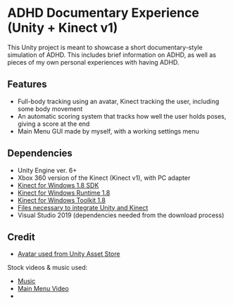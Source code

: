 # ADHD Documentary Experience (Unity + Kinect v1)

This Unity project is meant to showcase a short documentary-style simulation of ADHD. This includes brief information on ADHD, as well as pieces of my own personal experiences with having ADHD.


## Features
- Full-body tracking using an avatar, Kinect tracking the user, including some body movement
- An automatic scoring system that tracks how well the user holds poses, giving a score at the end
- Main Menu GUI made by myself, with a working settings menu

## Dependencies

- Unity Engine ver. 6+
- Xbox 360 version of the Kinect (Kinect v1), with PC adapter
- [Kinect for Windows 1.8 SDK](https://www.microsoft.com/en-us/download/details.aspx?id=40278)
- [Kinect for Windows Runtime 1.8](https://www.microsoft.com/en-us/download/details.aspx?id=40277)
- [Kinect for Windows Toolkit 1.8](https://www.microsoft.com/en-us/download/details.aspx?id=40276)
- [Files necessary to integrate Unity and Kinect](https://github.com/Rabie-Fathallah/Kinect-SDK)
- Visual Studio 2019 (dependencies needed from the download process)

## Credit

- [Avatar used from Unity Asset Store](https://assetstore.unity.com/packages/3d/characters/humanoids/humans/human-character-dummy-178395)

Stock videos & music used:

- [Music](https://pixabay.com/music/ambient-midnight-forest-184304/)
- [Main Menu Video](https://www.pexels.com/video/pink-paint-dropping-on-the-water-7565455/)
- 
